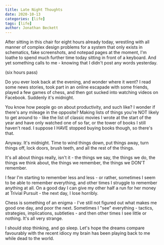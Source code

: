 ```yaml
---
title: Late Night Thoughts
date: 2020-10-13
categories: [life]
tags: [life]
author: Jonathan Beckett
---
```


After sitting in this chair for eight hours already today, wrestling with all manner of complex design problems for a system that only exists in schematics, fake screenshots, and notepad pages at the moment, I'm loathe to spend much further time today sitting in front of a keyboard. And yet something calls to me - knowing that I didn't post any words yesterday.

(six hours pass)

Do you ever look back at the evening, and wonder where it went? I read some news stories, took part in an online escapade with some friends, played a few games of chess, and then got sucked into watching videos on Facebook. Suddenly it's midnight.

You know how people go on about productivity, and such like? I wonder if there's any mileage in the opposite? Making lists of things you're NOT likely to get around to - like the list of classic movies I wrote at the start of the year and have only watched one of so far, or the tower of books I still haven't read. I suppose I HAVE stopped buying books though, so there's that.

Anyway. It's midnight. Time to wind things down, put things away, turn things off, lock doors, brush teeth, and all the rest of the things.

It's all about things really, isn't it - the things we say, the things we do, the things we think about, the things we remember, the things we DON'T remember.

I fear I'm starting to remember less and less - or rather, sometimes I seem to be able to remember everything, and other times I struggle to remember anything at all. On a good day I can give my other half a run for her money at Trivial Pursuit - the next day, I lose horribly.

Chess is something of an enigma - I've still not figured out what makes me good one day, and poor the next. Sometimes I "see" everything - tactics, strategies, implications, subtleties - and then other times I see little or nothing. It's all very strange.

I should stop thinking, and go sleep. Let's hope the dreams compare favourably with the recent idiocy my brain has been playing back to me while dead to the world.